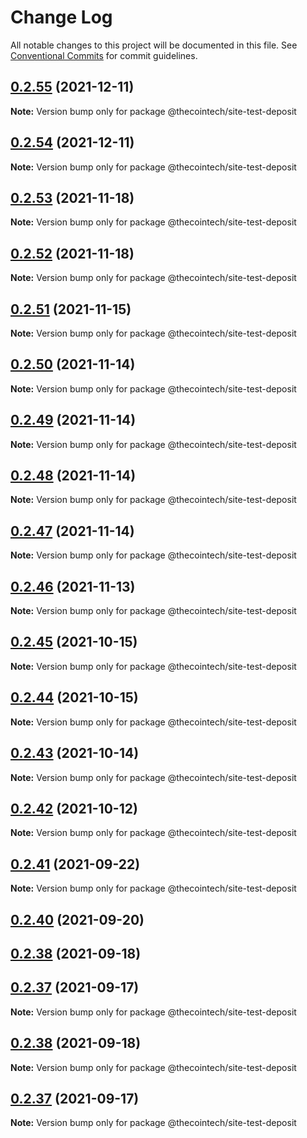 # Change Log

All notable changes to this project will be documented in this file.
See [Conventional Commits](https://conventionalcommits.org) for commit guidelines.

## [0.2.55](https://github.com/thecointech/thecoin/compare/v0.2.54...v0.2.55) (2021-12-11)

**Note:** Version bump only for package @thecointech/site-test-deposit





## [0.2.54](https://github.com/thecointech/thecoin/compare/v0.2.53...v0.2.54) (2021-12-11)

**Note:** Version bump only for package @thecointech/site-test-deposit





## [0.2.53](https://github.com/thecointech/thecoin/compare/v0.2.52...v0.2.53) (2021-11-18)

**Note:** Version bump only for package @thecointech/site-test-deposit





## [0.2.52](https://github.com/thecointech/thecoin/compare/v0.2.51...v0.2.52) (2021-11-18)

**Note:** Version bump only for package @thecointech/site-test-deposit





## [0.2.51](https://github.com/thecointech/thecoin/compare/v0.2.50...v0.2.51) (2021-11-15)

**Note:** Version bump only for package @thecointech/site-test-deposit





## [0.2.50](https://github.com/thecointech/thecoin/compare/v0.2.49...v0.2.50) (2021-11-14)

**Note:** Version bump only for package @thecointech/site-test-deposit





## [0.2.49](https://github.com/thecointech/thecoin/compare/v0.2.48...v0.2.49) (2021-11-14)

**Note:** Version bump only for package @thecointech/site-test-deposit





## [0.2.48](https://github.com/thecointech/thecoin/compare/v0.2.47...v0.2.48) (2021-11-14)

**Note:** Version bump only for package @thecointech/site-test-deposit





## [0.2.47](https://github.com/thecointech/thecoin/compare/v0.2.46...v0.2.47) (2021-11-14)

**Note:** Version bump only for package @thecointech/site-test-deposit





## [0.2.46](https://github.com/thecointech/thecoin/compare/v0.2.45...v0.2.46) (2021-11-13)

**Note:** Version bump only for package @thecointech/site-test-deposit





## [0.2.45](https://github.com/thecointech/thecoin/compare/v0.2.43...v0.2.45) (2021-10-15)

**Note:** Version bump only for package @thecointech/site-test-deposit





## [0.2.44](https://github.com/thecointech/thecoin/compare/v0.2.43...v0.2.44) (2021-10-15)

**Note:** Version bump only for package @thecointech/site-test-deposit





## [0.2.43](https://github.com/thecointech/thecoin/compare/v0.2.42...v0.2.43) (2021-10-14)

**Note:** Version bump only for package @thecointech/site-test-deposit





## [0.2.42](https://github.com/thecointech/thecoin/compare/v0.2.41...v0.2.42) (2021-10-12)

**Note:** Version bump only for package @thecointech/site-test-deposit





## [0.2.41](https://github.com/thecointech/thecoin/compare/v0.2.40...v0.2.41) (2021-09-22)

**Note:** Version bump only for package @thecointech/site-test-deposit





## [0.2.40](https://github.com/thecointech/thecoin/compare/v0.2.39...v0.2.40) (2021-09-20)



## [0.2.38](https://github.com/thecointech/thecoin/compare/v0.2.37...v0.2.38) (2021-09-18)



## [0.2.37](https://github.com/thecointech/thecoin/compare/v0.2.36...v0.2.37) (2021-09-17)

**Note:** Version bump only for package @thecointech/site-test-deposit





## [0.2.38](https://github.com/thecointech/thecoin/compare/v0.2.37...v0.2.38) (2021-09-18)

**Note:** Version bump only for package @thecointech/site-test-deposit





## [0.2.37](https://github.com/thecointech/thecoin/compare/v0.2.36...v0.2.37) (2021-09-17)

**Note:** Version bump only for package @thecointech/site-test-deposit

